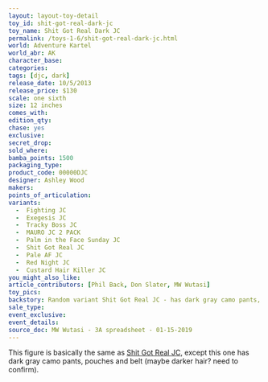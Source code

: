 ```yaml
---
layout: layout-toy-detail 
toy_id: shit-got-real-dark-jc
toy_name: Shit Got Real Dark JC
permalink: /toys-1-6/shit-got-real-dark-jc.html
world: Adventure Kartel
world_abr: AK
character_base: 
categories: 
tags: [djc, dark]
release_date: 10/5/2013
release_price: $130 
scale: one sixth
size: 12 inches
comes_with: 
edition_qty: 
chase: yes
exclusive: 
secret_drop: 
sold_where: 
bamba_points: 1500
packaging_type: 
product_code: 00000DJC
designer: Ashley Wood
makers: 
points_of_articulation: 
variants: 
  -  Fighting JC
  -  Exegesis JC
  -  Tracky Boss JC
  -  MAURO JC 2 PACK
  -  Palm in the Face Sunday JC
  -  Shit Got Real JC
  -  Pale AF JC
  -  Red Night JC
  -  Custard Hair Killer JC
you_might_also_like: 
article_contributors: [Phil Back, Don Slater, MW Wutasi]
toy_pics: 
backstory: Random variant Shit Got Real JC - has dark gray camo pants, belt and pouches.
sale_type: 
event_exclusive: 
event_details: 
source_doc: MW Wutasi - 3A spreadsheet - 01-15-2019
---
```

This figure is basically the same as <a href="/toys-1-6/shit-got-real-jc.html">Shit Got Real JC</a>, except this one has dark gray camo pants, pouches and belt (maybe darker hair? need to confirm).